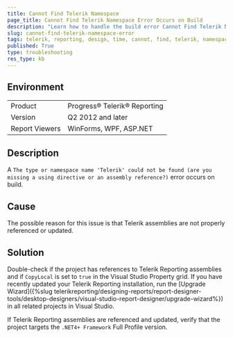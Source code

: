 ```yaml
---
title: Cannot Find Telerik Namespace
page_title: Cannot Find Telerik Namespace Error Occurs on Build
description: "Learn how to handle the build error Cannot Find Telerik Namespace when working with Telerik Reporting."
slug: cannot-find-telerik-namespace-error
tags: telerik, reporting, design, time, cannot, find, telerik, namespace, error, occurs, on, build
published: True
type: troubleshooting
res_type: kb
---
```


## Environment

<table>
	<tbody>
		<tr>
			<td>Product</td>
			<td>Progress® Telerik® Reporting</td>
		</tr>
		<tr>
			<td>Version</td>
			<td>Q2 2012 and later</td>
		</tr>
		<tr>
			<td>Report Viewers</td>
			<td>WinForms, WPF, ASP.NET</td>
		</tr>
	</tbody>
</table>

## Description

A `The type or namespace name 'Telerik' could not be found (are you missing a using directive or an assembly reference?)` error occurs on build.

## Cause

The possible reason for this issue is that Telerik assemblies are not properly referenced or updated.

## Solution

Double-check if the project has references to Telerik Reporting assemblies and if `CopyLocal` is set to `true` in the Visual Studio Property grid. If you have recently updated your Telerik Reporting installation, run the [Upgrade Wizard]({%slug telerikreporting/designing-reports/report-designer-tools/desktop-designers/visual-studio-report-designer/upgrade-wizard%}) in all related projects in Visual Studio.

If Telerik Reporting assemblies are referenced and updated, verify that the project targets the `.NET4+ Framework` Full Profile version.
